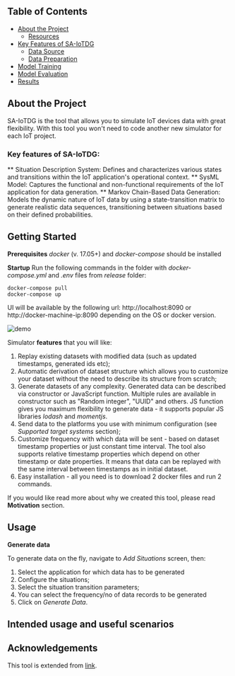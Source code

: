 ## Table of Contents

- [About the Project](#about-the-project)
  - [Resources](#resources) 
- [Key Features of SA-IoTDG](#features)
  - [Data Source](#data-origin)
  - [Data Preparation](#data-preparation)
- [Model Training](#training)
- [Model Evaluation](#model-evaluation)
- [Results](#results)


## About the Project

SA-IoTDG is the tool that allows you to simulate IoT devices data with great flexibility. With this tool you won't need to code another new simulator for each IoT project.

### Key features of SA-IoTDG:

** Situation Description System: Defines and characterizes various states and transitions within the IoT application's operational context.
** SysML Model: Captures the functional and non-functional requirements of the IoT application for data generation.
** Markov Chain-Based Data Generation: Models the dynamic nature of IoT data by using a state-transition matrix to generate realistic data sequences, transitioning between situations based on their defined probabilities.


## Getting Started

**Prerequisites**
*docker* (v. 17.05+) and *docker-compose* should be installed

**Startup**
Run the following commands in the folder with *docker-compose.yml* and *.env* files from *release* folder:

    docker-compose pull
    docker-compose up

UI will be available by the following url:
http://localhost:8090 or http://docker-machine-ip:8090
depending on the OS or docker version.


![demo](https://user-images.githubusercontent.com/4072962/38543721-023134b4-3cae-11e8-8e97-ee6468771e2a.gif)

Simulator **features** that you will like:
1. Replay existing datasets with modified data (such as updated timestamps, generated ids etc);
2. Automatic derivation of dataset structure which allows you to customize your dataset without the need to describe its structure from scratch;
3. Generate datasets of any complexity. Generated data can be described via constructor or JavaScript function. Multiple rules are available in constructor such as "Random integer", "UUID" and others. JS function  gives you maximum flexibility to generate data - it supports popular JS libraries *lodash* and *momentjs*.
4. Send data to the platforms you use with minimum configuration (see *Supported target systems* section);
5. Customize frequency with which data will be sent - based on dataset timestamp properties or just constant time interval. The tool also supports relative timestamp properties which depend on other timestamp or date properties. It means that data can be replayed with the same interval between timestamps as in initial dataset.
6. Easy installation - all you need is to download 2 docker files and run 2 commands.

If you would like read more about why we created this tool, please read **Motivation** section.


 
##  Usage

**Generate data**

To generate data on the fly, navigate to *Add Situations* screen, then:

   1. Select the application for which data has to be generated
   2. Configure the situations;
   3. Select the situation transition parameters;
   4. You can select the frequency/no of data records to be generated
   5. Click on *Generate Data*. 
   





## Intended usage and useful scenarios




## Acknowledgements

This tool is extended from [link](https://github.com/IBA-Group-IT/IoT-data-simulator/).

